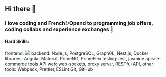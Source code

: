 ## Hi there 👋

### I love coding and French✨Opend to programming job offers, coding collabs and experience exchanges 🤝

#### Hard Skills: 
frontend: 
<img src="[icons/sass/sass-original.svg](https://github.com/devicons/devicon/blob/master/icons/sass/sass-original.svg)">
backend: 
Node.js, PostgreSQL, GraphQL, Nest.js, Docker
libraries: 
Angular Material, PrimeNG, PrimeFlex
testing: 
jest, jasmine
apis: 
e-commerce tools API
web:
web-sockets, proxy server, RESTful API,
other tools: 
Webpack, Prettier, ESLint
Git, GitHub

